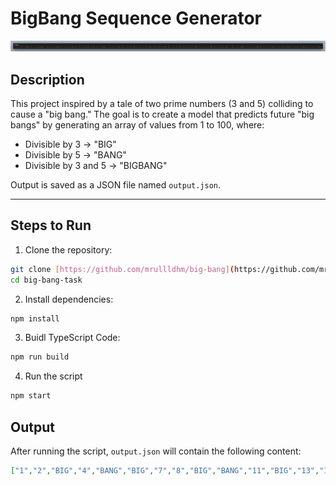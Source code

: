 # BigBang Sequence Generator

![Output.json screenshot](/asset/screenshot.png)

## Description

This project inspired by a tale of two prime numbers (3 and 5) colliding to cause a "big bang." The goal is to create a model that predicts future "big bangs" by generating an array of values from 1 to 100, where:

- Divisible by 3 → "BIG"
- Divisible by 5 → "BANG"
- Divisible by 3 and 5 → "BIGBANG"

Output is saved as a JSON file named `output.json`.

---

## Steps to Run

1. Clone the repository:

```bash
git clone [https://github.com/mrullldhm/big-bang](https://github.com/mrullldhm/big-bang)
cd big-bang-task
```

2. Install dependencies:

```bash
npm install
```

3. Buidl TypeScript Code:

```bash
npm run build
```

4. Run the script

```bash
npm start
```

## Output
After running the script, `output.json` will contain the following content:

```json
["1","2","BIG","4","BANG","BIG","7","8","BIG","BANG","11","BIG","13","14","BIGBANG",...]




